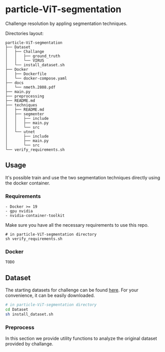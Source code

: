 # particle-ViT-segmentation
Challenge resolution by appling segmentation techniques.

[//]: # (descriviamo il problema)
[//]: # (descriviamo l'obiettivo)
[//]: # (Link con le tecniche descritte in un'altra sezione)

Directories layout:
```
particle-ViT-segmentation
├── Dataset
│   ├── Challange
│   │   ├── ground_truth
│   │   └── VIRUS
│   └── install_dataset.sh
├── Docker
│   ├── Dockerfile
│   └── docker-compose.yaml
├── docs
│   └── nmeth.2808.pdf
├── main.py
├── preprocessing
├── README.md
├── techniques
│   ├── README.md
│   ├── segmenter
│   │   ├── include
│   │   ├── main.py
│   │   └── src
│   └── utnet
│       ├── include
│       ├── main.py
│       └── src
└── verify_requirements.sh
```

## Usage
It's possible train and use the two segmentation techniques directly using the docker container.

### Requirements
```
- Docker >= 19
- gpu nvidia
- nvidia-container-toolkit
```
Make sure you have all the necessary requirements to use this repo.
```
# in particle-ViT-segmentation directory
sh verify_requirements.sh
```

### Docker
`TODO`

## Dataset
The starting datasets for challenge can be found [here](http://www.bioimageanalysis.org/track/).
For your convenience, it can be easily downloaded.
``` bash
# in particle-ViT-segmentation directory
cd Dataset
sh install_dataset.sh
```
[//]: # (successivamente avremo il dataset per train e test)

### Preprocess
In this section we provide utility functions to analyze the original dataset provided by challange.

